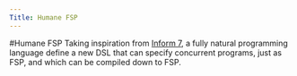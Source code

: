 ```yaml
---
Title: Humane FSP
---
```

#Humane FSP
Taking inspiration from [Inform 7](http://en.wikipedia.org/wiki/Inform#Inform_7), a fully natural programming language define a new DSL that can specify concurrent programs, just as FSP, and which can be compiled down to FSP. 
